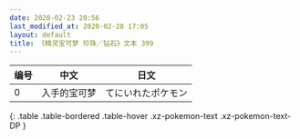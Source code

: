 ```yaml
---
date: 2020-02-23 20:56
last_modified_at: 2020-02-28 17:05
layout: default
title: 《精灵宝可梦 珍珠／钻石》文本 399
---
```

| 编号 | 中文 | 日文 |
| ---- | ---- | ---- |
| 0 | 入手的宝可梦 | てにいれたポケモン |
{: .table .table-bordered .table-hover .xz-pokemon-text .xz-pokemon-text-DP }